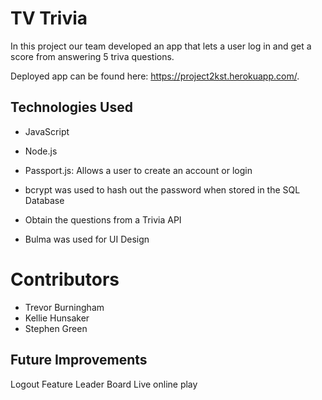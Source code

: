# TV Trivia

In this project our team developed an app that lets a user log in and get a score from answering 5 triva questions. 

Deployed app can be found here: https://project2kst.herokuapp.com/.

## Technologies Used

- JavaScript

- Node.js

- Passport.js: Allows a user to create an account or login

- bcrypt was used to hash out the password when stored in the SQL Database

- Obtain the questions from a Trivia API

- Bulma was used for UI Design

# Contributors

- Trevor Burningham
- Kellie Hunsaker
- Stephen Green

## Future Improvements

Logout Feature
Leader Board
Live online play
